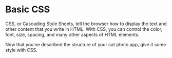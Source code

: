 # Basic CSS
CSS, or Cascading Style Sheets, 
tell the browser how to display the text 
and other content that you write in HTML. 
With CSS, you can control the color, font, 
size, spacing, and many other aspects of HTML elements.

Now that you've described the structure 
of your cat photo app, give it some style with CSS.


